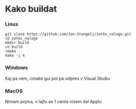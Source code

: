 # Kako buildat

### Linux
    git clone https://github.com/Jan-Stangelj/zotks_naloge.git
    cd zotks_naloge
    mkdir build
    cd build
    cmake ..
    make -j 4

### Windows
Kaj pa vem, cmake gui pol pa odpres v Visual Studiu

### MacOS
Nimam pojma, v lajfu se 1 centa nisem dal Applu